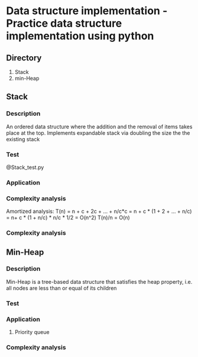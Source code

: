 # Data structure implementation - Practice data structure implementation using python
## Directory
1. Stack
2. min-Heap
## Stack
### Description
An ordered data structure where the addition and the removal of items takes place at the top. Implements expandable stack via doubling the size the the existing stack
### Test
@Stack_test.py
### Application
### Complexity analysis
Amortized analysis: 
T(n) = n + c + 2c + ... + n/c*c = n + c * (1 + 2 + ... + n/c) = n+ c * (1 + n/c) * n/c * 1/2 = O(n^2)
T(n)/n = O(n)


### Complexity analysis
## Min-Heap
### Description
Min-Heap is a tree-based data structure that satisfies the heap property, i.e. all nodes are less than or equal of its children
### Test
### Application
1. Priority queue

### Complexity analysis
